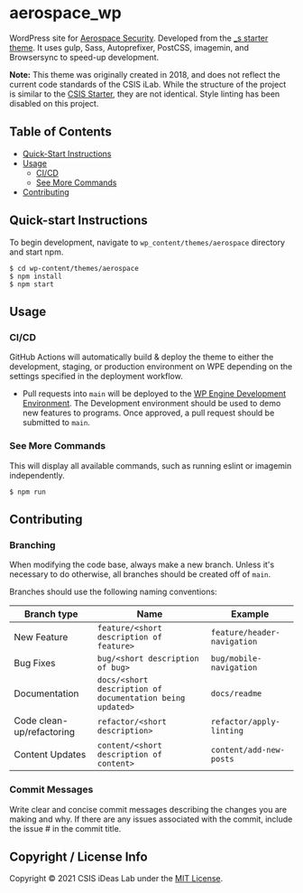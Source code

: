 # aerospace_wp

WordPress site for [Aerospace Security](https://aerospace.csis.org). Developed from the [\_s starter theme](http://underscores.me). It uses gulp, Sass, Autoprefixer, PostCSS, imagemin, and Browsersync to speed-up development.

**Note:** This theme was originally created in 2018, and does not reflect the current code standards of the CSIS iLab. While the structure of the project is similar to the [CSIS Starter](https://github.com/CSIS-iLab/csisstarter_wp), they are not identical. Style linting has been disabled on this project.

## Table of Contents

- [Quick-Start Instructions](#quick-start-instructions)
- [Usage](#usage)
  - [CI/CD](#build-for-production)
  - [See More Commands](#see-more-commands)
- [Contributing](#contributing)

## Quick-start Instructions

To begin development, navigate to `wp_content/themes/aerospace` directory and start npm.

```shell
$ cd wp-content/themes/aerospace
$ npm install
$ npm start
```

## Usage

### CI/CD

GitHub Actions will automatically build & deploy the theme to either the development, staging, or production environment on WPE depending on the settings specified in the deployment workflow.

- Pull requests into `main` will be deployed to the [WP Engine Development Environment](https://csisaspdev.wpengine.com/). The Development environment should be used to demo new features to programs. Once approved, a pull request should be submitted to `main`.

### See More Commands

This will display all available commands, such as running eslint or imagemin independently.

```shell
$ npm run
```

## Contributing

### Branching

When modifying the code base, always make a new branch. Unless it's necessary to do otherwise, all branches should be created off of `main`.

Branches should use the following naming conventions:

| Branch type               | Name                                                      | Example                     |
| ------------------------- | --------------------------------------------------------- | --------------------------- |
| New Feature               | `feature/<short description of feature>`                  | `feature/header-navigation` |
| Bug Fixes                 | `bug/<short description of bug>`                          | `bug/mobile-navigation`     |
| Documentation             | `docs/<short description of documentation being updated>` | `docs/readme`               |
| Code clean-up/refactoring | `refactor/<short description>`                            | `refactor/apply-linting`    |
| Content Updates           | `content/<short description of content>`                  | `content/add-new-posts`     |

### Commit Messages

Write clear and concise commit messages describing the changes you are making and why. If there are any issues associated with the commit, include the issue # in the commit title.

## Copyright / License Info

Copyright © 2021 CSIS iDeas Lab under the [MIT License](https://github.com/CSIS-iLab/csisstarter_wp/blob/main/LICENSE).
